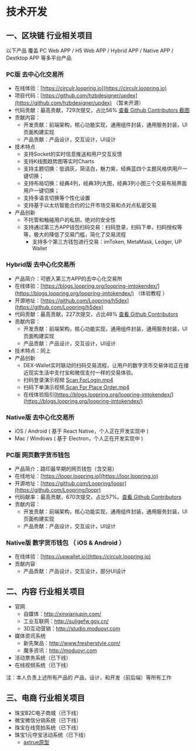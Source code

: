 

# 技术开发

## 一、区块链 行业相关项目

以下产品 覆盖 PC Web APP / H5 Web APP / Hybrid APP / Native APP / Destktop APP 等多平台产品

### PC版 去中心化交易所

- 在线体验：[https://circulr.loopring.io](https://circulr.loopring.io)
- 项目代码：[https://github.com/hzbdesigner/updex](https://github.com/hzbdesigner/updex) （暂未开源）
- 代码贡献：最高贡献，729次提交，占比56%  [查看 Github Contributors 截图](http://assets.suligefw.gov.cn/updex-contributors.png)
- 贡献内容：
	- 开发贡献：前端架构，核心功能实现，通用组件封装，通用服务封装，UI页面构建实现
	- 产品贡献：产品设计，交互设计，UI设计
- 技术特点
	- 支持Socket的实时信息推送和用户交互反馈
	- 支持K线图趋势图等实时Charts
  - 支持主题切换：低调灰，简洁白，魅力紫，经典蓝四个主题风格供用户一键切换；
  - 支持布局切换：经典4列，经典3列大图，经典3列小图三个交易布局界面用户一键切换；
  - 支持多语言切换等个性化设置
  - 支持基于以太坊智能合约的公开市场交易和点对点私密交易
- 产品创新
  - 不托管和触碰用户的私钥，绝对的安全性
  - 支持通过第三方APP钱包扫码交易：扫码登录，扫码下单，扫码授权等等，极大的降低了交易门槛，简化了交易流程
	- 支持多个第三方钱包进行交易：imToken, MetaMask, Ledger, UP Wallet

### Hybrid版 去中心化交易所

- 产品简介：可嵌入第三方APP的去中心化交易所
- 在线体验：[https://blogs.loopring.org/loopring-imtokendex/](https://blogs.loopring.org/loopring-imtokendex/) （体验教程 ）
- 开源地址：[https://github.com/Loopring/h5dex](https://github.com/Loopring/h5dex)
- 代码贡献：最高贡献，227次提交，占比48% [查看 Github Contributors](https://github.com/Loopring/h5dex/graphs/contributors)
- 贡献内容：
  - 开发贡献：前端架构，核心功能实现，通用组件封装，通用服务封装，UI页面构建实现
  - 产品贡献：产品设计，交互设计，UI设计
- 技术特点：同上
- 产品创新
	- DEX-Wallet实时联动的扫码交易流程，让用户的数字货币交易体验正在接近现实生活中支付宝和微信支付一样的交易体验。
	- 扫码登录演示视频 [Scan ForLogin.mp4 ](http://phe22sql2.bkt.clouddn.com/scan_for_login.mp4)
	- 扫码下单演示视频[ Scan For Place Order.mp4](http://phe22sql2.bkt.clouddn.com/scan_for_place_order.mp4)
	- 在线体验指引[https://blogs.loopring.org/loopring-imtokendex/](https://blogs.loopring.org/loopring-imtokendex/)

### Native版 去中心化交易所

- iOS / Android ( 基于 React Native，个人正在开发实现中 )
- Mac / Windows ( 基于 Electron，个人正在开发实现中 )

### PC版 网页数字货币钱包

- 产品简介：路印最早期的网页钱包（含交易）
- 在线地址：[https://loopr.loopring.io](https://loor.loopring.io)
- 开源地址：[https://github.com/Loopring/loopr](https://github.com/Loopring/loopr)
- 代码献率：最高贡献，670次提交，占比57%。[查看 Github Contributors](https://github.com/Loopring/loopr/graphs/contributors)
- 贡献内容：
	- 开发贡献：前端架构，核心功能实现，通用组件封装，通用服务封装，UI页面构建实现
	- 产品贡献：产品设计，交互设计，UI设计


### Native版 数字货币钱包 （ iOS & Android ）

- 在线体验：[https://upwallet.io](https://circulr.loopring.io)
- 贡献内容
	- 产品贡献：产品设计，交互设计，部分UI设计


## 二、内容 行业相关项目

- 官网
  - 自媒体：http://xinxianjupin.com/
  - 工业互联网：http://suligefw.gov.cn/
  - 3D互动营销：http://studio.moduovr.com
- 媒体资讯系统
  - 新先聚品：http://www.fresherstyle.com/
  - 魔多资讯：http://moduovr.com
- 活动票务系统（已下线）
- 在线视频系统（已下线）

注：本人负责上述所有产品的 产品，设计，和开发（前后端）等所有工作


## 三、电商 行业相关项目

- 珠宝B2C电子商城（已下线）
- 微宝微信分销系统（已下线）
- 珠宝在线竞拍系统（已下线）
- 珠宝1元夺宝活动系统（已下线）
	- [axtrue原型](https://yhw0y4.axshare.com/)





